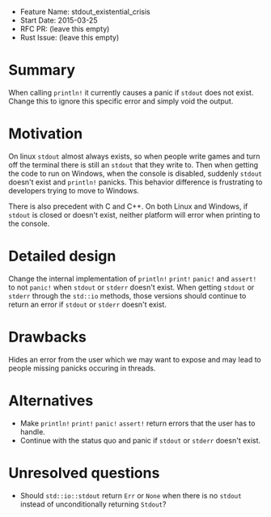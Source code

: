 - Feature Name: stdout_existential_crisis
- Start Date: 2015-03-25
- RFC PR: (leave this empty)
- Rust Issue: (leave this empty)

# Summary

When calling `println!` it currently causes a panic if `stdout` does not exist. Change this to ignore this specific error and simply void the output.

# Motivation

On linux `stdout` almost always exists, so when people write games and turn off the terminal there is still an `stdout` that they write to. Then when getting the code to run on Windows, when the console is disabled, suddenly `stdout` doesn't exist and `println!` panicks. This behavior difference is frustrating to developers trying to move to Windows.

There is also precedent with C and C++. On both Linux and Windows, if `stdout` is closed or doesn't exist, neither platform will error when printing to the console.

# Detailed design

Change the internal implementation of `println!` `print!` `panic!` and `assert!` to not `panic!` when `stdout` or `stderr` doesn't exist. When getting `stdout` or `stderr` through the `std::io` methods, those versions should continue to return an error if `stdout` or `stderr` doesn't exist.

# Drawbacks

Hides an error from the user which we may want to expose and may lead to people missing panicks occuring in threads.

# Alternatives

* Make `println!` `print!` `panic!` `assert!` return errors that the user has to handle.
* Continue with the status quo and panic if `stdout` or `stderr` doesn't exist.

# Unresolved questions

* Should `std::io::stdout` return `Err` or `None` when there is no `stdout` instead of unconditionally returning `Stdout`?
